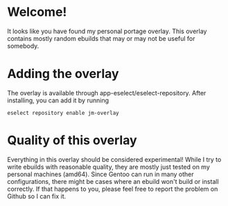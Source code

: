 # Welcome!

It looks like you have found my personal portage overlay.
This overlay contains mostly random ebuilds that may or may not be useful for somebody.

# Adding the overlay
The overlay is available through app-eselect/eselect-repository. After installing, you can add it by running
```
eselect repository enable jm-overlay
```

# Quality of this overlay
Everything in this overlay should be considered experimental!
While I try to write ebuilds with reasonable quality, they are mostly just tested on my personal machines (amd64). Since Gentoo can run in many other configurations, there might be cases where an ebuild won't build or install correctly. If that happens to you, please feel free to report the problem on Github so I can fix it.

